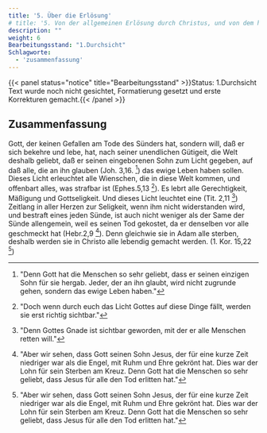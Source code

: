 ```yaml
---
title: '5. Über die Erlösung'
# title: '5. Von der allgemeinen Erlösung durch Christus, und von dem heilsamen geistlichen und übernatürlichen Licht, das alle Menschen erleuchtet hat.'
description: ""
weight: 6
Bearbeitungsstand: "1.Durchsicht"
Schlagworte:
  - 'zusammenfassung'
---
```


{{< panel status="notice" title="Bearbeitungsstand" >}}Status: 1.Durchsicht
Text wurde noch nicht gesichtet, Formatierung gesetzt und erste Korrekturen gemacht.{{< /panel >}}

<!-- Seite 162 -->


Zusammenfassung
---------------


Gott, der keinen Gefallen am Tode des Sünders
hat, sondern will, daß er sich bekehre und lebe,
hat, nach seiner unendlichen Gütigeit, die Welt
deshalb geliebt, daß er seinen eingeborenen Sohn
zum Licht gegeben, auf daß alle, die an ihn glauben (Joh. 3,16. [^a_pre_05-satz_01])
das ewige Leben haben sollen. Dieses
Licht erleuchtet alle Wienschen, die in diese Welt
kommen, und offenbart alles, was strafbar
ist (Ephes.5,13 [^a_pre_05-satz_02]). Es lebrt alle Gerechtigkeit, Mäßigung
und Gottseligkeit. Und dieses Licht leuchtet eine (Tit. 2,11 [^a_pre_05-satz_03])
Zeitlang in aller Herzen zur Seligkeit, wenn ihm
nicht widerstanden wird, und bestraft eines jeden
Sünde, ist auch nicht weniger als der Same der
Sünde allengemein, <!-- Seite 163 -->
weil es seinen Tod gekostet, da
er denselben vor alle geschmeckt hat (Hebr.2,9 [^a_pre_05-satz_04]). Denn
gleichwie sie in Adam alle sterben, deshalb werden
sie in Christo alle lebendig gemacht werden. (1. Kor. 15,22 [^a_pre_05-satz_04])

<!-- Fussnoten -->


[^a_pre_05-satz_01]: "Denn Gott hat die Menschen so sehr geliebt, dass er seinen einzigen Sohn für sie hergab. Jeder, der an ihn glaubt, wird nicht zugrunde gehen, sondern das ewige Leben haben."

[^a_pre_05-satz_02]: "Doch wenn durch euch das Licht Gottes auf diese Dinge fällt, werden sie erst richtig sichtbar."

[^a_pre_05-satz_03]: "Denn Gottes Gnade ist sichtbar geworden, mit der er alle Menschen retten will."

[^a_pre_05-satz_04]: "Aber wir sehen, dass Gott seinen Sohn Jesus, der für eine kurze Zeit niedriger war als die Engel, mit Ruhm und Ehre gekrönt hat. Dies war der Lohn für sein Sterben am Kreuz. Denn Gott hat die Menschen so sehr geliebt, dass Jesus für alle den Tod erlitten hat."

[^a_pre_05-satz_04]: "Wir alle müssen sterben, weil wir Nachkommen von Adam sind. Ebenso werden wir alle zu neuem Leben auferweckt, weil wir mit Christus verbunden sind."